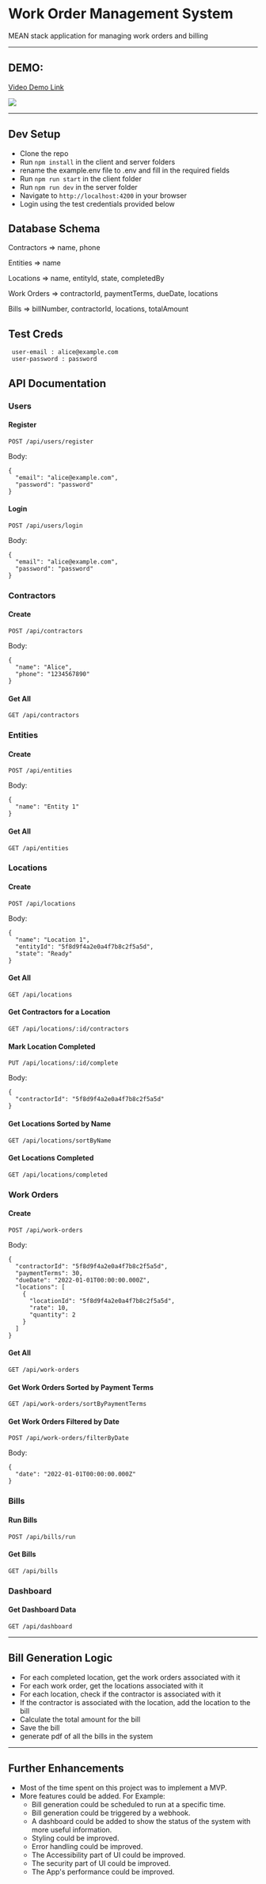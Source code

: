 # Work Order Management System

MEAN stack application for managing work orders and billing

---

## DEMO: 
<a href="https://www.loom.com/share/b55aa915d3634338938531240b62aa01?sid=d22c19de-6297-44b2-89d6-e2454f0b4b5d" target="_blank"><p>Video Demo Link</p>
<img src="demo.gif"/>
</a>

---

## Dev Setup
- Clone the repo
- Run `npm install` in the client and server folders
- rename the example.env file to .env and fill in the required fields
- Run `npm run start` in the client folder
- Run `npm run dev` in the server folder
- Navigate to `http://localhost:4200` in your browser
- Login using the test credentials provided below


## Database Schema

Contractors => name, phone


Entities => name


Locations => name, entityId, state, completedBy


Work Orders => contractorId, paymentTerms, dueDate, locations


Bills => billNumber, contractorId, locations, totalAmount


## Test Creds
```
 user-email : alice@example.com
 user-password : password
```

## API Documentation

### Users
#### Register
`POST /api/users/register`

Body:
```
{
  "email": "alice@example.com",
  "password": "password"
}
```

#### Login
`POST /api/users/login`

Body:
```
{
  "email": "alice@example.com",
  "password": "password"
}
```
### Contractors
#### Create
`POST /api/contractors`

Body:
```
{
  "name": "Alice",
  "phone": "1234567890"
}
```

#### Get All
`GET /api/contractors`

### Entities
#### Create
`POST /api/entities`

Body:
```
{
  "name": "Entity 1"
}
```

#### Get All
`GET /api/entities`

### Locations
#### Create
`POST /api/locations`

Body:
```
{
  "name": "Location 1",
  "entityId": "5f8d9f4a2e0a4f7b8c2f5a5d",
  "state": "Ready"
}
```

#### Get All
`GET /api/locations`

#### Get Contractors for a Location
`GET /api/locations/:id/contractors`

#### Mark Location Completed
`PUT /api/locations/:id/complete`

Body:
```
{
  "contractorId": "5f8d9f4a2e0a4f7b8c2f5a5d"
}
```

#### Get Locations Sorted by Name
`GET /api/locations/sortByName`

#### Get Locations Completed
`GET /api/locations/completed`

### Work Orders
#### Create
`POST /api/work-orders`

Body:
```
{
  "contractorId": "5f8d9f4a2e0a4f7b8c2f5a5d",
  "paymentTerms": 30,
  "dueDate": "2022-01-01T00:00:00.000Z",
  "locations": [
    {
      "locationId": "5f8d9f4a2e0a4f7b8c2f5a5d",
      "rate": 10,
      "quantity": 2
    }
  ]
}
```

#### Get All
`GET /api/work-orders`

#### Get Work Orders Sorted by Payment Terms
`GET /api/work-orders/sortByPaymentTerms`

#### Get Work Orders Filtered by Date
`POST /api/work-orders/filterByDate`

Body:
```
{
  "date": "2022-01-01T00:00:00.000Z"
}
```

### Bills
#### Run Bills
`POST /api/bills/run`

#### Get Bills
`GET /api/bills`

### Dashboard
#### Get Dashboard Data
`GET /api/dashboard`

---

## Bill Generation Logic

- For each completed location, get the work orders associated with it
- For each work order, get the locations associated with it
- For each location, check if the contractor is associated with it
- If the contractor is associated with the location, add the location to the bill
- Calculate the total amount for the bill
- Save the bill
- generate pdf of all the bills in the system

---

## Further Enhancements

- Most of the time spent on this project was to implement a MVP.
- More features could be added. For Example: 
  - Bill generation could be scheduled to run at a specific time.
  - Bill generation could be triggered by a webhook.
  - A dashboard could be added to show the status of the system with more useful information.
  - Styling could be improved.
  - Error handling could be improved.
  - The Accessibility part of UI could be improved.
  - The security part of UI could be improved.
  - The App's performance could be improved.
